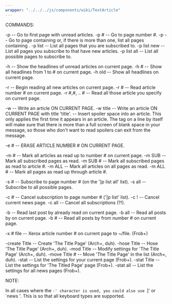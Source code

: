 ```yaml
---
wrapper: "../../../js/components/wiki/TextArticle"
---
```

COMMANDS:

  -p              -- Go to first page with unread articles.
  -p #            -- Go to page number #.
  -p <expression> -- Go to page containing <expression> or, if there is more
                     than one, list all pages containing <expression>.
  -p list         -- List all pages that you are subscribed to.
  -p list new     -- List all pages you subscribe to that have new articles.
  -p list all     -- List all possible pages to subscribe to.

  -h              -- Show the headlines of unread articles on current page.
  -h #            -- Show all headlines from 1 to # on current page.
  -h old          -- Show all headlines on current page.

  -r              -- Begin reading all new articles on current page.
  -r #            -- Read article number # on current page.
  -r #,#, .. #    -- Read all those article you specify on current page.

  -w              -- Write an article ON CURRENT PAGE.
  -w title        -- Write an article ON CURRENT PAGE with title 'title'.
  <SPOILER>       -- Insert spoiler space into an article.  This only applies 
                     the first time it appears in an article.  The <SPOILER> 
                     tag on a line by itself will make sure that there is 
                     more than a full screen of blank space in your message, 
                     so those who don't want to read spoilers can exit from 
                     the message.

  -e #            -- ERASE ARTICLE NUMBER # ON CURRENT PAGE.

  -m #            -- Mark all articles as read up to number # on current page.
  -m SUB          -- Mark all subscribed pages as read.
  -m SUB #        -- Mark all subscribed pages as read to article #.
  -m ALL          -- Mark all articles on all pages as read.
  -m ALL #        -- Mark all pages as read up through article #.

  -s #            -- Subscribe to page number # (on the ']p list all' list).
  -s all          -- Subscribe to all possible pages.

  -c #            -- Cancel subscription to page number # (']p list' list).
  -c !            -- Cancel current news page.
  -c all          -- Cancel all subscriptions (?!).

  -b <player>     -- Read last post by <player> already read on current page.
  -b <player> all -- Read all posts by <player> on current page.
  -b <player> #   -- Read all posts by <player> from number # on current page.

  -x # file       -- Xerox article number # on current page to ~/file. (Frob+)

  -create Title   -- Create 'The Title Page' (Arch+, duh).
  -hose Title     -- Hose 'The Title Page' (Arch+, duh).
  -mod Title      -- Modify settings for 'The Title Page' (Arch+, duh).
  -move Title #   -- Move 'The Title Page' in the list (Arch+, duh).
  -stat           -- List the settings for your current page (Frob+).
  -stat Title     -- List the settings for 'The Titled Page' page (Frob+).
  -stat all       -- List the settings for all news pages (Frob+).

NOTE:

  In all cases where the `-' character is used, you could also use `]' or
  `news '.  This is so that all keyboard types are supported.
